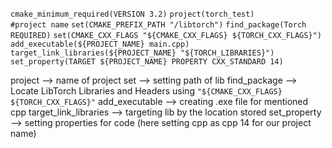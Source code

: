 
`cmake_minimum_required(VERSION 3.2)`
`project(torch_test)         #project name`
`set(CMAKE_PREFIX_PATH "/libtorch")`
`find_package(Torch REQUIRED)`
`set(CMAKE_CXX_FLAGS "${CMAKE_CXX_FLAGS} ${TORCH_CXX_FLAGS}")`
`add_executable(${PROJECT_NAME} main.cpp)`
`target_link_libraries(${PROJECT_NAME} "${TORCH_LIBRARIES}")`
`set_property(TARGET ${PROJECT_NAME} PROPERTY CXX_STANDARD 14)`

project --> name of project 
set --> setting path of lib
find_package --> Locate LibTorch Libraries and Headers using `"${CMAKE_CXX_FLAGS} ${TORCH_CXX_FLAGS}"`
add_executable --> creating .exe file for mentioned cpp
target_link_libraries --> targeting lib by the location stored
set_property --> setting properties for code (here setting cpp as cpp 14 for our project name)

